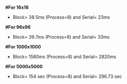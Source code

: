 **#For 16x16**
- Block= 38.5ms (Process=8) and Serial= 23ms
  
**#For 96x96**
- Block= 39.7ms (Process=8) and Serial= 33ms

**#For 1000x1000**
- Block= 1580ms (Process=8) and Serial= 2820ms
  
**#For 5000x5000**
- Block= 154 sec (Process=8) and Serial= 296.73 sec
